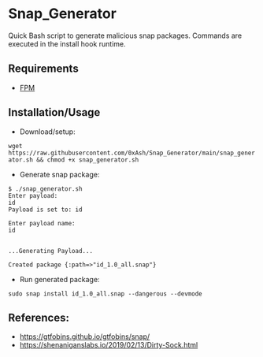 # Snap_Generator
Quick Bash script to generate malicious snap packages. Commands are executed in the install hook runtime.

## Requirements
- [FPM](https://fpm.readthedocs.io/en/latest/installing.html)

## Installation/Usage
- Download/setup:

`wget https://raw.githubusercontent.com/0xAsh/Snap_Generator/main/snap_generator.sh && chmod +x snap_generator.sh`

- Generate snap package:
```
$ ./snap_generator.sh 
Enter payload: 
id
Payload is set to: id 

Enter payload name: 
id


...Generating Payload...

Created package {:path=>"id_1.0_all.snap"}

```
- Run generated package:

`sudo snap install id_1.0_all.snap --dangerous --devmode`


## References:
- https://gtfobins.github.io/gtfobins/snap/
- https://shenaniganslabs.io/2019/02/13/Dirty-Sock.html
